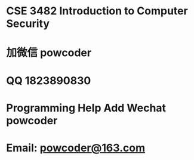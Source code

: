# CSE 3482 Introduction to Computer Security
# 加微信 powcoder

# QQ 1823890830

# Programming Help Add Wechat powcoder

# Email: powcoder@163.com

